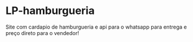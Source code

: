 # LP-hamburgueria
Site com cardapio de hamburgueria e api para o whatsapp para entrega e preço direto para o vendedor!
